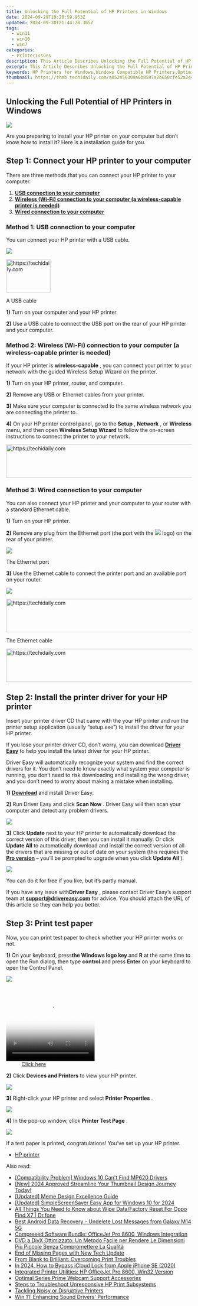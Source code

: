 ```yaml
---
title: Unlocking the Full Potential of HP Printers in Windows
date: 2024-09-29T19:20:59.953Z
updated: 2024-09-30T21:44:20.365Z
tags:
  - win11
  - win10
  - win7
categories:
  - PrinterIssues
description: This Article Describes Unlocking the Full Potential of HP Printers in Windows
excerpt: This Article Describes Unlocking the Full Potential of HP Printers in Windows
keywords: HP Printers for Windows,Windows Compatible HP Printers,Optimize HP Printers with Windows,Maximizing HP Printer Performance on Windows,Troubleshooting HP Windows Issues,HP Printer Settings in Windows OS,Integration of HP Printers with Windows
thumbnail: https://thmb.techidaily.com/a052456309a6b8597a2b650cfe52a2444e64bbcfce72d5244fd939ae4cf23b37.jpg
---
```


## Unlocking the Full Potential of HP Printers in Windows

![](https://images.drivereasy.com/wp-content/uploads/2018/07/Snap21-300x263.png)

 Are you preparing to install your HP printer on your computer but don’t know how to install it? Here is a installation guide for you.

## Step 1: Connect your HP printer to your computer

 There are three methods that you can connect your HP printer to your computer.

1. [**USB connection to your computer**](#a)
2. [**Wireless (Wi-Fi) connection to your computer (a wireless-capable printer is needed)**](#b)
3. [**Wired connection to your computer**](#c)

### Method 1: USB connection to your computer

 You can connect your HP printer with a USB cable.

![](https://images.drivereasy.com/wp-content/uploads/2018/07/universal-1828_960_720-300x200.jpg)

<!-- affiliate ads begin -->
<a href="https://review-au.sjv.io/c/5597632/2098701/14409" target="_top" id="2098701">
  <img src="//a.impactradius-go.com/display-ad/14409-2098701" border="0" alt="https://techidaily.com" width="120" height="90"/>
</a>
<img height="0" width="0" src="https://review-au.sjv.io/i/5597632/2098701/14409" style="position:absolute;visibility:hidden;" border="0" />
<!-- affiliate ads end -->

A USB cable

**1)** Turn on your computer and your HP printer.

**2)** Use a USB cable to connect the USB port on the rear of your HP printer and your computer.

### Method 2: Wireless (Wi-Fi) connection to your computer (a wireless-capable printer is needed)

If your HP printer is **wireless-capable**  , you can connect your printer to your network with the guided Wireless Setup Wizard on the printer.

**1)** Turn on your HP printer, router, and computer.

**2)** Remove any USB or Ethernet cables from your printer.

**3)** Make sure your computer is connected to the same wireless network you are connecting the printer to.

**4)** On your HP printer control panel, go to the **Setup** , **Network** , or **Wireless** menu, and then open **Wireless Setup Wizard**  to follow the on-screen instructions to connect the printer to your network.

<!-- affiliate ads begin -->
<a href="https://appsumo.8odi.net/c/5597632/2144284/7443" target="_top" id="2144284">
  <img src="//a.impactradius-go.com/display-ad/7443-2144284" border="0" alt="https://techidaily.com" width="728" height="90"/>
</a>
<img height="0" width="0" src="https://appsumo.8odi.net/i/5597632/2144284/7443" style="position:absolute;visibility:hidden;" border="0" />
<!-- affiliate ads end -->

### Method 3: Wired connection to your computer

 You can also connect your HP printer and your computer to your router with a standard Ethernet cable.

**1)** Turn on your HP printer.

**2)**  Remove any plug from the Ethernet port (the port with the ![](https://images.drivereasy.com/wp-content/uploads/2018/07/img_5b4eac2c5fcbd.png)  logo) on the rear of your printer.

![](https://images.drivereasy.com/wp-content/uploads/2018/07/Snap14-150x150.png)

The Ethernet port

**3)** Use the Ethernet cable to connect the printer port and an available port on your router.

![](https://images.drivereasy.com/wp-content/uploads/2018/07/Snap17-1.png)

<!-- affiliate ads begin -->
<a href="https://zebaoaffiliateprogram.pxf.io/c/5597632/2137973/21526" target="_top" id="2137973">
  <img src="//a.impactradius-go.com/display-ad/21526-2137973" border="0" alt="https://techidaily.com" width="728" height="90"/>
</a>
<img height="0" width="0" src="https://zebaoaffiliateprogram.pxf.io/i/5597632/2137973/21526" style="position:absolute;visibility:hidden;" border="0" />
<!-- affiliate ads end -->

The Ethernet cable

<!-- affiliate ads begin -->
<a href="https://imp.i357552.net/c/5597632/977686/11832" target="_top" id="977686">
  <img src="//a.impactradius-go.com/display-ad/11832-977686" border="0" alt="https://techidaily.com" width="728" height="90"/>
</a>
<img height="0" width="0" src="https://imp.i357552.net/i/5597632/977686/11832" style="position:absolute;visibility:hidden;" border="0" />
<!-- affiliate ads end -->

## Step 2: Install the printer driver for your HP printer

 Insert your printer driver CD that came with the your HP printer and run the printer setup application (usually “setup.exe”) to install the driver for your HP printer.

 If you lose your printer driver CD, don’t worry, you can download **[Driver Easy](https://tools.techidaily.com/drivereasy/download/)**  to help you install the latest driver for your HP printer.

 Driver Easy will automatically recognize your system and find the correct drivers for it. You don’t need to know exactly what system your computer is running, you don’t need to risk downloading and installing the wrong driver, and you don’t need to worry about making a mistake when installing.

**1)** **[Download](https://tools.techidaily.com/drivereasy/download/)**  and install Driver Easy.

**2)** Run Driver Easy and click **Scan Now**  . Driver Easy will then scan your computer and detect any problem drivers.

![](https://images.drivereasy.com/wp-content/uploads/2018/07/Snap8.png)

**3)** Click **Update**  next to your HP printer to automatically download the correct version of this driver, then you can install it manually. Or click **Update All**  to automatically download and install the correct version of all the drivers that are missing or out of date on your system (this requires the **[Pro version](https://tools.techidaily.com/drivereasy/download/)**  – you’ll be prompted to upgrade when you click **Update All** ).

![](https://images.drivereasy.com/wp-content/uploads/2018/07/Snap15.png)

 You can do it for free if you like, but it’s partly manual.

 If you have any issue with**Driver Easy** , please contact Driver Easy’s support team at **[support@drivereasy.com](mailto:support@drivereasy.com)**  for advice. You should attach the URL of this article so they can help you better.

## Step 3: Print test paper

 Now, you can print test paper to check whether your HP printer works or not.

**1)** On your keyboard, press**the Windows logo key** and **R**  at the same time to open the Run dialog, then type **control** and press **Enter**  on your keyboard to open the Control Panel.

![](https://images.drivereasy.com/wp-content/uploads/2018/07/Snap2-1.png)

<!-- affiliate ads begin -->
<span id="1265663">
					<video width="240" height="200" style="cursor:pointer"
           poster="//a.impactradius-go.com/display-clicktoplayimage/1265663.png"
           onclick="if(!this.playClicked){this.play();this.setAttribute('controls',true);this.playClicked=true;}">
	   <source src="//a.impactradius-go.com/display-ad/4482-1265663">
	   <img src="//a.impactradius-go.com/display-clicktoplayimage/1265663.png" style="border: none; height: 100%; width: 100%; object-fit: contain">
	</video>
	<div style="width:150px;text-align:center"><a href="javascript:window.open(decodeURIComponent('https%3A%2F%2Fmartinic.evyy.net%2Fc%2F5597632%2F1265663%2F4482'), '_blank');void(0);">Click here</a></div>
</span>
<img height="0" width="0" src="https://imp.pxf.io/i/5597632/1265663/4482" style="position:absolute;visibility:hidden;" border="0" />
<!-- affiliate ads end -->

**2)** Click **Devices and Printers** to view your HP printer.

![](https://images.drivereasy.com/wp-content/uploads/2018/07/Snap20.png)

**3)** Right-click your HP printer and select **Printer Properties** .

![](https://images.drivereasy.com/wp-content/uploads/2018/07/Snap18-1.png)

**4)** In the pop-up window, click **Printer Test Page** .

![](https://images.drivereasy.com/wp-content/uploads/2018/07/Snap19-1.png)

 If a test paper is printed, congratulations! You’ve set up your HP printer.

* [HP printer](https://tools.techidaily.com/drivereasy/download/)

<ins class="adsbygoogle"
     style="display:block"
     data-ad-format="autorelaxed"
     data-ad-client="ca-pub-7571918770474297"
     data-ad-slot="1223367746"></ins>

<ins class="adsbygoogle"
     style="display:block"
     data-ad-client="ca-pub-7571918770474297"
     data-ad-slot="8358498916"
     data-ad-format="auto"
     data-full-width-responsive="true"></ins>

<span class="atpl-alsoreadstyle">Also read:</span>
<div><ul>
<li><a href="https://printer-issues.techidaily.com/compatibility-problem-windows-10-cant-find-mp620-drivers/"><u>[Compatibility Problem] Windows 10 Can't Find MP620 Drivers</u></a></li>
<li><a href="https://youtube-web.techidaily.com/024-approved-streamline-your-thumbnail-design-journey-today/"><u>[New] 2024 Approved Streamline Your Thumbnail Design Journey Today!</u></a></li>
<li><a href="https://extra-guidance.techidaily.com/updated-meme-design-excellence-guide/"><u>[Updated] Meme Design Excellence Guide</u></a></li>
<li><a href="https://screen-activity-recording.techidaily.com/updated-simplescreensaver-easy-app-for-windows-10-for-2024/"><u>[Updated] SimpleScreenSaver Easy App for Windows 10 for 2024</u></a></li>
<li><a href="https://techidaily.com/all-things-you-need-to-know-about-wipe-datafactory-reset-for-oppo-find-x7-drfone-by-drfone-reset-android-reset-android/"><u>All Things You Need to Know about Wipe Data/Factory Reset For Oppo Find X7 | Dr.fone</u></a></li>
<li><a href="https://phone-solutions.techidaily.com/best-android-data-recovery-undelete-lost-messages-from-galaxy-m14-5g-by-fonelab-android-recover-messages/"><u>Best Android Data Recovery - Undelete Lost Messages from Galaxy M14 5G</u></a></li>
<li><a href="https://printer-issues.techidaily.com/compreeed-software-bundle-officejet-pro-8600-windows-integration/"><u>Compreeed Software Bundle: OfficeJet Pro 8600, Windows Integration</u></a></li>
<li><a href="https://discover-awesome.techidaily.com/dvd-a-divx-ottimizzato-un-metodo-facile-per-rendere-le-dimensioni-piu-piccole-senza-compromettere-la-qualita/"><u>DVD a DivX Ottimizzato: Un Metodo Facile per Rendere Le Dimensioni Più Piccole Senza Compromettere La Qualità</u></a></li>
<li><a href="https://printer-issues.techidaily.com/end-of-missing-pages-with-new-tech-update/"><u>End of Missing Pages with New Tech Update</u></a></li>
<li><a href="https://printer-issues.techidaily.com/from-blank-to-brilliant-overcoming-print-troubles/"><u>From Blank to Brilliant: Overcoming Print Troubles</u></a></li>
<li><a href="https://activate-lock.techidaily.com/in-2024-how-to-bypass-icloud-lock-from-apple-iphone-se-2020-by-drfone-ios/"><u>In 2024, How to Bypass iCloud Lock from Apple iPhone SE (2020)</u></a></li>
<li><a href="https://printer-issues.techidaily.com/integrated-printer-utilities-hp-officejet-pro-8600-win32-version/"><u>Integrated Printer Utilities: HP OfficeJet Pro 8600, Win32 Version</u></a></li>
<li><a href="https://extra-hints.techidaily.com/optimal-series-prime-webcam-support-accessories/"><u>Optimal Series Prime Webcam Support Accessories</u></a></li>
<li><a href="https://printer-issues.techidaily.com/steps-to-troubleshoot-unresponsive-hp-print-subsystems/"><u>Steps to Troubleshoot Unresponsive HP Print Subsystems</u></a></li>
<li><a href="https://printer-issues.techidaily.com/tackling-noisy-or-disruptive-printers/"><u>Tackling Noisy or Disruptive Printers</u></a></li>
<li><a href="https://driver-install.techidaily.com/win-11-enhancing-sound-drivers-performance/"><u>Win 11: Enhancing Sound Drivers' Performance</u></a></li>
</ul></div>

